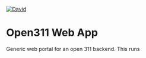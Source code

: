 [![David](https://david-dm.org/codeforeindhoven/open311-web.svg)](https://david-dm.org/codeforeindhoven/open311-web)

# Open311 Web App

Generic web portal for an open 311 backend. This runs
